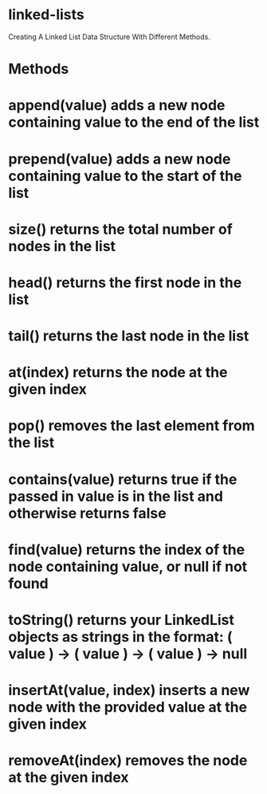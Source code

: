 # linked-lists

Creating A Linked List Data Structure With Different Methods.

# Methods

# append(value) adds a new node containing value to the end of the list
# prepend(value) adds a new node containing value to the start of the list
# size() returns the total number of nodes in the list
# head() returns the first node in the list
# tail() returns the last node in the list
# at(index) returns the node at the given index
# pop() removes the last element from the list
# contains(value) returns true if the passed in value is in the list and otherwise returns false
# find(value) returns the index of the node containing value, or null if not found
# toString() returns your LinkedList objects as strings in the format: ( value ) -> ( value ) -> ( value ) -> null
# insertAt(value, index) inserts a new node with the provided value at the given index
# removeAt(index) removes the node at the given index

